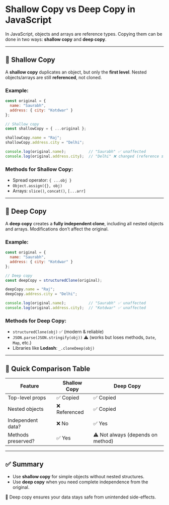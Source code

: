 # Shallow Copy vs Deep Copy in JavaScript

In JavaScript, objects and arrays are reference types. Copying them can be done in two ways: **shallow copy** and **deep copy**.

---

## 🔹 Shallow Copy
A **shallow copy** duplicates an object, but only the **first level**. Nested objects/arrays are still **referenced**, not cloned.

### Example:
```js
const original = {
  name: "Saurabh",
  address: { city: "Kotdwar" }
};

// Shallow copy
const shallowCopy = { ...original };

shallowCopy.name = "Raj";
shallowCopy.address.city = "Delhi";

console.log(original.name);          // "Saurabh" ✅ unaffected
console.log(original.address.city);  // "Delhi" ❌ changed (reference shared)
```

### Methods for Shallow Copy:
- Spread operator: `{ ...obj }`
- `Object.assign({}, obj)`
- Arrays: `slice()`, `concat()`, `[...arr]`

---

## 🔹 Deep Copy
A **deep copy** creates a **fully independent clone**, including all nested objects and arrays. Modifications don’t affect the original.

### Example:
```js
const original = {
  name: "Saurabh",
  address: { city: "Kotdwar" }
};

// Deep copy
const deepCopy = structuredClone(original);

deepCopy.name = "Raj";
deepCopy.address.city = "Delhi";

console.log(original.name);          // "Saurabh" ✅ unaffected
console.log(original.address.city);  // "Kotdwar" ✅ unaffected
```

### Methods for Deep Copy:
- `structuredClone(obj)` ✅ (modern & reliable)
- `JSON.parse(JSON.stringify(obj))` ⚠️ (works but loses methods, `Date`, `Map`, etc.)
- Libraries like **Lodash**: `_.cloneDeep(obj)`

---

## 🔹 Quick Comparison Table

| Feature            | Shallow Copy | Deep Copy |
|--------------------|--------------|-----------|
| Top-level props    | ✅ Copied    | ✅ Copied |
| Nested objects     | ❌ Referenced | ✅ Copied |
| Independent data?  | ❌ No        | ✅ Yes    |
| Methods preserved? | ✅ Yes       | ⚠️ Not always (depends on method) |

---

## ✅ Summary
- Use **shallow copy** for simple objects without nested structures.
- Use **deep copy** when you need complete independence from the original.

🚀 Deep copy ensures your data stays safe from unintended side-effects.
